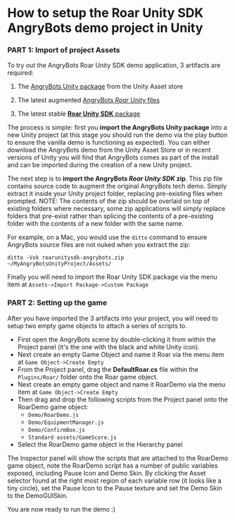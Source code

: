 # How to setup the Roar Unity SDK AngryBots demo project in Unity

### PART 1: Import of project Assets

To try out the AngryBots Roar Unity SDK demo application, 3 artifacts are required:

1. The [AngryBots Unity package](http://u3d.as/content/unity-technologies/angry-bots/2aL) from the Unity Asset store

2. The latest augmented [AngryBots *Roar* Unity files](https://github.com/downloads/roarengine/sdks/roarunitysdk-angrybots.zip)

3. The latest stable [**Roar Unity SDK** package](https://github.com/downloads/roarengine/sdks/Roar.unityPackage)

The process is simple: first you **import the AngryBots Unity package** into a new Unity project (at this stage you should run the demo via the play button to ensure the vanilla demo is functioning as expected). You can either download the AngryBots demo from the Unity Asset Store or in recent versions of Unity you will find that AngryBots comes as part of the install and can be imported during the creation of a new Unity project.

The next step is to **import the AngryBots *Roar Unity SDK* zip**. This zip file contains source code to augment the original AngryBots tech demo. Simply extract it inside your Unity project folder, replacing pre-existing files when prompted. NOTE: The contents of the zip should be overlaid on top of existing folders where necessary, some zip applications will simply replace folders that pre-exist rather than splicing the contents of a pre-existing folder with the contents of a new folder with the same name.
 
For example, on a Mac, you would use the `ditto` command to ensure AngryBots source files are not nuked when you extract the zip:

~~~
ditto -Vxk roarunitysdk-angrybots.zip ~/MyAngryBotsUnityProject/Assets/
~~~

Finally you will need to import the Roar Unity SDK package via the menu item at
`Assets->Import Package->Custom Package`

### PART 2: Setting up the game

After you have imported the 3 artifacts into your project, you will need to
setup two empty game objects to attach a series of scripts to.

- First open the AngryBots scene by double-clicking it from within the Project panel (it's the one with the black and white Unity icon).
- Next create an empty Game Object and name it Roar via the menu item at
`Game Object->Create Empty`
- From the Project panel, drag the **DefaultRoar.cs** file within the `Plugins/Roar/` folder onto the Roar game object.
- Next create an empty game object and name it RoarDemo via the menu item at
`Game Object->Create Empty`
- Then drag and drop the following scripts from the Project panel onto the RoarDemo game object: 
    - `Demo/RoarDemo.js`
    - `Demo/EquipmentManager.js`
    - `Demo/ConfirmBox.js`
    - `Standard assets/GameScore.js`
- Select the RoarDemo game object in the Hierarchy panel

The Inspector panel will show the scripts that are attached to the RoarDemo game object, note the RoarDemo script has a number of public variables exposed, including Pause Icon and Demo Skin. By clicking the Asset selector found at the right most region of each variable row (it looks like a tiny circle), set the Pause Icon to the Pause texture and set the Demo Skin to the DemoGUISkin.

You are now ready to run the demo :)

